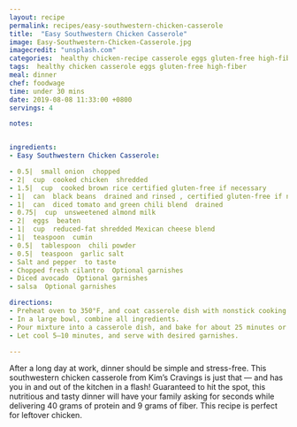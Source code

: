 ```yaml
---
layout: recipe
permalink: recipes/easy-southwestern-chicken-casserole
title:  "Easy Southwestern Chicken Casserole"
image: Easy-Southwestern-Chicken-Casserole.jpg
imagecredit: "unsplash.com"
categories:  healthy chicken-recipe casserole eggs gluten-free high-fiber
tags:  healthy chicken casserole eggs gluten-free high-fiber 
meal: dinner
chef: foodwage
time: under 30 mins
date: 2019-08-08 11:33:00 +0800
servings: 4

notes:


ingredients:
- Easy Southwestern Chicken Casserole:

- 0.5|  small onion  chopped
- 2|  cup  cooked chicken  shredded
- 1.5|  cup  cooked brown rice certified gluten-free if necessary
- 1|  can  black beans  drained and rinsed , certified gluten-free if necessary
- 1|  can  diced tomato and green chili blend  drained
- 0.75|  cup  unsweetened almond milk
- 2|  eggs  beaten
- 1|  cup  reduced-fat shredded Mexican cheese blend
- 1|  teaspoon  cumin
- 0.5|  tablespoon  chili powder
- 0.5|  teaspoon  garlic salt
- Salt and pepper  to taste
- Chopped fresh cilantro  Optional garnishes
- Diced avocado  Optional garnishes
- salsa  Optional garnishes

directions:
- Preheat oven to 350°F, and coat casserole dish with nonstick cooking spray.
- In a large bowl, combine all ingredients.
- Pour mixture into a casserole dish, and bake for about 25 minutes or until center is firm.
- Let cool 5–10 minutes, and serve with desired garnishes.

---
```


After a long day at work, dinner should be simple and stress-free. This southwestern chicken casserole from Kim’s Cravings is just that — and has you in and out of the kitchen in a flash! Guaranteed to hit the spot, this nutritious and tasty dinner will have your family asking for seconds while delivering 40 grams of protein and 9 grams of fiber. This recipe is perfect for leftover chicken.